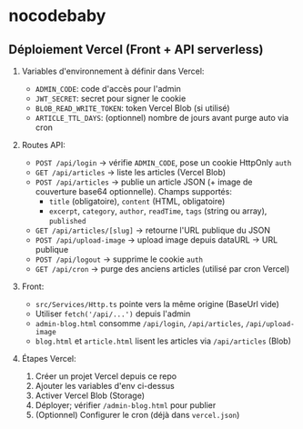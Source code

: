 # nocodebaby

## Déploiement Vercel (Front + API serverless)

1. Variables d'environnement à définir dans Vercel:
   - `ADMIN_CODE`: code d'accès pour l'admin
   - `JWT_SECRET`: secret pour signer le cookie
   - `BLOB_READ_WRITE_TOKEN`: token Vercel Blob (si utilisé)
   - `ARTICLE_TTL_DAYS`: (optionnel) nombre de jours avant purge auto via cron

2. Routes API:
   - `POST /api/login` -> vérifie `ADMIN_CODE`, pose un cookie HttpOnly `auth`
   - `GET /api/articles` -> liste les articles (Vercel Blob)
   - `POST /api/articles` -> publie un article JSON (+ image de couverture base64 optionnelle). Champs supportés:
     - `title` (obligatoire), `content` (HTML, obligatoire)
     - `excerpt`, `category`, `author`, `readTime`, `tags` (string ou array), `published`
   - `GET /api/articles/[slug]` -> retourne l'URL publique du JSON
   - `POST /api/upload-image` -> upload image depuis dataURL -> URL publique
   - `POST /api/logout` -> supprime le cookie `auth`
   - `GET /api/cron` -> purge des anciens articles (utilisé par cron Vercel)

3. Front:
   - `src/Services/Http.ts` pointe vers la même origine (BaseUrl vide)
   - Utiliser `fetch('/api/...')` depuis l'admin
   - `admin-blog.html` consomme `/api/login`, `/api/articles`, `/api/upload-image`
   - `blog.html` et `article.html` lisent les articles via `/api/articles` (Blob)
 
4. Étapes Vercel:
   1) Créer un projet Vercel depuis ce repo
   2) Ajouter les variables d'env ci-dessus
   3) Activer Vercel Blob (Storage)
   4) Déployer; vérifier `/admin-blog.html` pour publier
   5) (Optionnel) Configurer le cron (déjà dans `vercel.json`)
